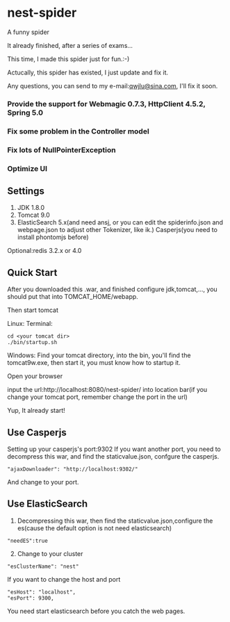 # nest-spider
A funny spider


It already finished, after a series of exams...

This time, I made this spider just for fun.:-)

Actucally, this spider has existed, I just update and fix it.

Any questions, you can send to my e-mail:qwjlu@sina.com, I'll fix it soon.

### Provide the support for Webmagic 0.7.3, HttpClient 4.5.2, Spring 5.0 
### Fix some problem in the Controller model
### Fix lots of NullPointerException
### Optimize UI

## Settings

1. JDK 1.8.0
2. Tomcat 9.0
3. ElasticSearch 5.x(and need ansj, or you can edit the spiderinfo.json and webpage.json to adjust other Tokenizer, like ik.)
Casperjs(you need to install phontomjs before)</br>

Optional:redis 3.2.x or 4.0

## Quick Start
After you downloaded this .war, and finished configure jdk,tomcat,..., you should put that into TOMCAT_HOME/webapp.

Then start tomcat

Linux:
Terminal:
```
cd <your tomcat dir>
./bin/startup.sh
```

Windows:
Find your tomcat directory, into the bin, you'll find the tomcat9w.exe, then start it, you must know how to startup it.

Open your browser

input the url:http://localhost:8080/nest-spider/ into location bar(if you change your tomcat port, remember change the port in the url)

Yup, It already start!

## Use Casperjs
Setting up your casperjs's port:9302
If you want another port, you need to decompress this war, and find the staticvalue.json, confgure the casperjs.
```
"ajaxDownloader": "http://localhost:9302/" 
```
And change to your port.

## Use ElasticSearch
1. Decompressing this war, then find the staticvalue.json,configure the es(cause the default option is not need elasticsearch)
```
"needES":true
```
2. Change to your cluster
```
"esClusterName": "nest"
```

If you want to change the host and port
```
"esHost": "localhost",
"esPort": 9300,
```

You need start elasticsearch before you catch the web pages.
